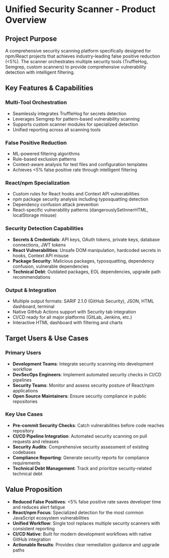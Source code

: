 # Unified Security Scanner - Product Overview

## Project Purpose
A comprehensive security scanning platform specifically designed for npm/React projects that achieves industry-leading false positive reduction (<5%). The scanner orchestrates multiple security tools (TruffleHog, Semgrep, custom scanners) to provide comprehensive vulnerability detection with intelligent filtering.

## Key Features & Capabilities

### Multi-Tool Orchestration
- Seamlessly integrates TruffleHog for secrets detection
- Leverages Semgrep for pattern-based vulnerability scanning
- Supports custom scanner modules for specialized detection
- Unified reporting across all scanning tools

### False Positive Reduction
- ML-powered filtering algorithms
- Rule-based exclusion patterns
- Context-aware analysis for test files and configuration templates
- Achieves <5% false positive rate through intelligent filtering

### React/npm Specialization
- Custom rules for React hooks and Context API vulnerabilities
- npm package security analysis including typosquatting detection
- Dependency confusion attack prevention
- React-specific vulnerability patterns (dangerouslySetInnerHTML, localStorage misuse)

### Security Detection Capabilities
- **Secrets & Credentials**: API keys, OAuth tokens, private keys, database connections, JWT tokens
- **React Vulnerabilities**: Unsafe DOM manipulation, hardcoded secrets in hooks, Context API misuse
- **Package Security**: Malicious packages, typosquatting, dependency confusion, vulnerable dependencies
- **Technical Debt**: Outdated packages, EOL dependencies, upgrade path recommendations

### Output & Integration
- Multiple output formats: SARIF 2.1.0 (GitHub Security), JSON, HTML dashboard, terminal
- Native GitHub Actions support with Security tab integration
- CI/CD ready for all major platforms (GitLab, Jenkins, etc.)
- Interactive HTML dashboard with filtering and charts

## Target Users & Use Cases

### Primary Users
- **Development Teams**: Integrate security scanning into development workflow
- **DevSecOps Engineers**: Implement automated security checks in CI/CD pipelines
- **Security Teams**: Monitor and assess security posture of React/npm applications
- **Open Source Maintainers**: Ensure security compliance in public repositories

### Key Use Cases
- **Pre-commit Security Checks**: Catch vulnerabilities before code reaches repository
- **CI/CD Pipeline Integration**: Automated security scanning on pull requests and releases
- **Security Audits**: Comprehensive security assessment of existing codebases
- **Compliance Reporting**: Generate security reports for compliance requirements
- **Technical Debt Management**: Track and prioritize security-related technical debt

## Value Proposition
- **Reduced False Positives**: <5% false positive rate saves developer time and reduces alert fatigue
- **React/npm Focus**: Specialized detection for the most common JavaScript ecosystem vulnerabilities
- **Unified Workflow**: Single tool replaces multiple security scanners with consistent reporting
- **CI/CD Native**: Built for modern development workflows with native GitHub integration
- **Actionable Results**: Provides clear remediation guidance and upgrade paths